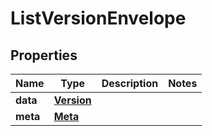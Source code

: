 

# ListVersionEnvelope


## Properties

| Name | Type | Description | Notes |
|------------ | ------------- | ------------- | -------------|
|**data** | [**Version**](Version.md) |  |  |
|**meta** | [**Meta**](Meta.md) |  |  |



